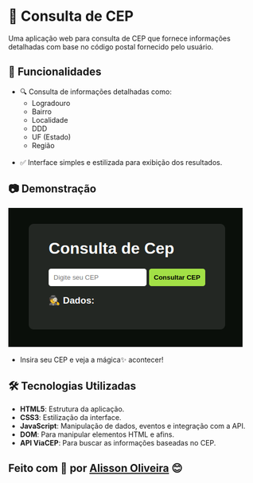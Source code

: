 # 📮 Consulta de CEP

Uma aplicação web para consulta de CEP que fornece informações detalhadas com base no código postal fornecido pelo usuário.

## 🚀 Funcionalidades

- 🔍 Consulta de informações detalhadas como:
  - Logradouro
  - Bairro
  - Localidade
  - DDD
  - UF (Estado)
  - Região <br><br>
- ✅ Interface simples e estilizada para exibição dos resultados.

## 📷 Demonstração

<img src="./img/image.png" alt="Demonstração do projeto" />

- Insira seu CEP e veja a mágica:sparkles: acontecer!

## 🛠️ Tecnologias Utilizadas

- **HTML5**: Estrutura da aplicação.
- **CSS3**: Estilização da interface.
- **JavaScript**: Manipulação de dados, eventos e integração com a API.
- **DOM**: Para manipular elementos HTML e afins.
- **API ViaCEP**: Para buscar as informações baseadas no CEP.

## Feito com 💚 por [Alisson Oliveira](https://www.linkedin.com/in/alissonooliveira/) 😊

